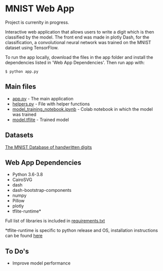 # MNIST Web App
Project is currenlty in progress.

Interactive web application that allows users to write a digit which is then classified by the model.
The front end was made in plotly Dash, for the classification, a convolutional neural network was trained on the MNIST dataset using TensorFlow.

To run the app locally, download the files in the app folder and install the dependencies listed in 'Web App Dependencies'. Then run app with:

    $ python app.py


## Main files
* [app.py](app/app.py) - The main application
* [helpers.py](app/helpers.py) - File with helper functions
* [model_training_notebook.ipynb](model_training/notebook/model_training_notebook.ipynb) - Colab notebook in which the model was trained
* [model.tflite](app/model.tflite) - Trained model

## Datasets
[The MNIST Database of handwritten digits](http://yann.lecun.com/exdb/mnist/)

## Web App Dependencies
* Python 3.6-3.8
* CairoSVG
* dash
* dash-bootstrap-components
* numpy
* Pillow
* plotly
* tflite-runtime*

Full list of libraries is included in [requirements.txt](requirements.txt)

*tflite-runtime is specific to python release and OS, installation instructions can be found [here](https://www.tensorflow.org/lite/guide/python)

## To Do's
* Improve model performance
